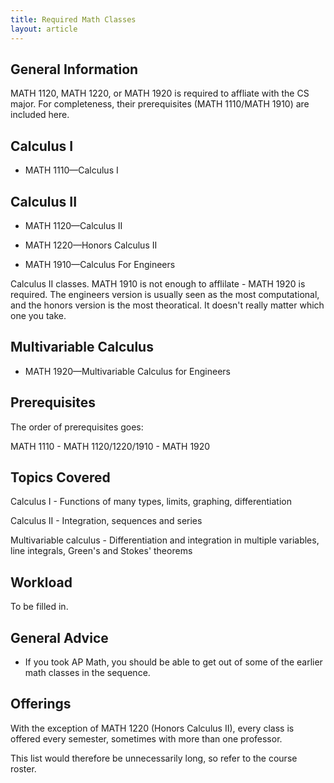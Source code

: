 ```yaml
---
title: Required Math Classes
layout: article
---
```


## General Information

MATH 1120, MATH 1220, or MATH 1920 is required to affliate with the CS major. For completeness, their prerequisites (MATH 1110/MATH 1910) are included here.

## Calculus I

 - MATH 1110—Calculus I


## Calculus II

 - MATH 1120—Calculus II

 - MATH 1220—Honors Calculus II

 - MATH 1910—Calculus For Engineers


Calculus II classes. MATH 1910 is not enough to afflilate - MATH 1920 is required. The engineers version is usually seen as the most computational, and the honors version is the most theoratical. It doesn't really matter which one you take.

## Multivariable Calculus

 - MATH 1920—Multivariable Calculus for Engineers

## Prerequisites

The order of prerequisites goes:

MATH 1110 - MATH 1120/1220/1910 - MATH 1920

## Topics Covered

Calculus I - Functions of many types, limits, graphing, differentiation

Calculus II - Integration, sequences and series

Multivariable calculus - Differentiation and integration in multiple variables, line integrals, Green's and Stokes' theorems

## Workload

To be filled in.

## General Advice

- If you took AP Math, you should be able to get out of some of the earlier math classes in the sequence.

## Offerings

With the exception of MATH 1220 (Honors Calculus II), every class is offered every semester, sometimes with more than one professor.

This list would therefore be unnecessarily long, so refer to the course roster.
